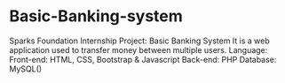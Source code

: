 # Basic-Banking-system
Sparks Foundation Internship Project: Basic Banking System It is a web application used to transfer money between multiple users.   Language:   Front-end: HTML, CSS, Bootstrap &amp; Javascript   Back-end: PHP Database: MySQL()   

